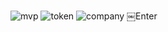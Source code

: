 ![mvp](https://github.com/emmysmart/Blueshark-/assets/143964994/f4d1e6d1-b43c-44bc-b87a-b9214b69133d)
![token](https://github.com/emmysmart/Blueshark-/assets/143964994/928c5fc9-5578-470a-932c-77134f1941fe)
![company](https://github.com/emmysmart/Blueshark-/assets/143964994/80f0bbd7-c5e4-4436-8e8d-ebff0dd73bf4)
￼Enter

